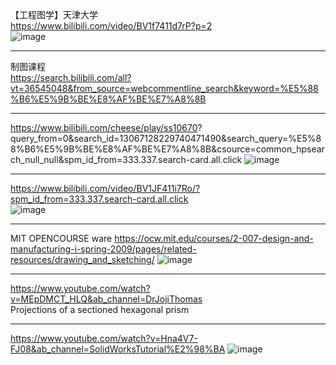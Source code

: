 【工程图学】天津大学   
https://www.bilibili.com/video/BV1f7411d7rP?p=2  
![image](https://github.com/GinChoYen/Anthony/assets/22329486/6c404368-1354-4ee9-8fb1-1eae4fc31280)  

---  
制图课程  
https://search.bilibili.com/all?vt=36545048&from_source=webcommentline_search&keyword=%E5%88%B6%E5%9B%BE%E8%AF%BE%E7%A8%8B  

--- 
https://www.bilibili.com/cheese/play/ss10670? 
 query_from=0&search_id=13067128229740471490&search_query=%E5%88%B6%E5%9B%BE%E8%AF%BE%E7%A8%8B&csource=common_hpsearch_null_null&spm_id_from=333.337.search-card.all.click
![image](https://github.com/GinChoYen/Anthony/assets/22329486/6578e9fd-f69c-49a5-b3a9-31ffdbdfec23)


---- 
https://www.bilibili.com/video/BV1JF411i7Ro/?spm_id_from=333.337.search-card.all.click  
![image](https://github.com/GinChoYen/Anthony/assets/22329486/4b8a080d-07c0-4e64-b9dd-e6786d69e390)  

---
MIT OPENCOURSE ware
https://ocw.mit.edu/courses/2-007-design-and-manufacturing-i-spring-2009/pages/related-resources/drawing_and_sketching/
![image](https://github.com/GinChoYen/Anthony/assets/22329486/371bd204-9022-4953-8f07-3073201abc10)

---
https://www.youtube.com/watch?v=MEpDMCT_HLQ&ab_channel=DrJojiThomas  
Projections of a sectioned hexagonal prism

---
https://www.youtube.com/watch?v=Hna4V7-FJ08&ab_channel=SolidWorksTutorial%E2%98%BA
![image](https://github.com/GinChoYen/Anthony/assets/22329486/9c3be3c8-efd0-4c50-8101-622486bc2fe8)  


